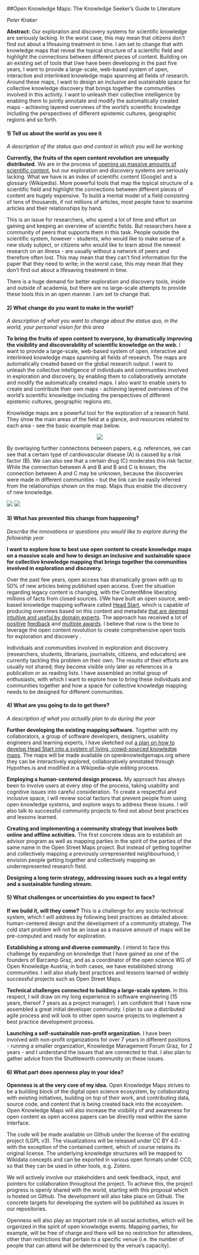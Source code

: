 ##Open Knowledge Maps: The Knowledge Seeker’s Guide to Literature

*Peter Kraker*

**Abstract:** Our exploration and discovery systems for scientific knowledge are seriously lacking. In the worst case, this may mean that citizens don’t find out about a lifesaving treatment in time. I am set to change that with knowledge maps that reveal the topical structure of a scientific field and highlight the connections between different pieces of content. Building on an existing set of tools that I/we have been developing in the past five years, I want to provide a large-scale, web-based system of open, interactive and interlinked knowledge maps spanning all fields of research. Around these maps, I want to design an inclusive and sustainable space for collective knowledge discovery that brings together the communities involved in this activity. I want to unleash their collective intelligence by enabling them to jointly annotate and modify the automatically created maps - achieving layered overviews of the world’s scientific knowledge including the perspectives of different epistemic cultures, geographic regions and so forth.

#### 1) Tell us about the world as you see it 
*A description of the status quo and context in which you will be working*

**Currently, the fruits of the open content revolution are unequally distributed.** We are in the process of [opening up massive amounts of scientific content](http://poeticeconomics.blogspot.co.at/2015/12/dramatic-growth-of-open-access-december.html), but our exploration and discovery systems are seriously lacking. What we have is an index of scientific content (Google) and a glossary (Wikipedia). More powerful tools that map the topical structure of a scientific field and highlight the connections between different pieces of content are hugely expensive. To build a mental model of a field consisting of tens of thousands, if not millions of articles, most people have to examine articles and their relationships by hand.

This is an issue for researchers, who spend a lot of time and effort on gaining and keeping an overview of scientific fields. But researchers have a community of peers that supports them in this task. People outside the scientific system, however - students, who would like to make sense of a new study subject, or citizens who would like to learn about the newest research on an illness - are usually without a network of peers and therefore often lost. This may mean that they can’t find information for the paper that they need to write; in the worst case, this may mean that they don’t find out about a lifesaving treatment in time.

There is a huge demand for better exploration and discovery tools, inside and outside of academia, but there are no large-scale attempts to provide these tools this in an open manner. I am set to change that.


#### 2) What change do you want to make in the world?
*A description of what you want to change about the status quo, in the world, your personal vision for this area*

**To bring the fruits of open content to everyone, by dramatically improving the visibility and discoverability of scientific knowledge on the web.** I want to provide a large-scale, web-based system of open, interactive and interlinked knowledge maps spanning all fields of research. The maps are automatically created based on the global research output. I want to unleash the collective intelligence of individuals and communities involved in exploration and discovery, by enabling them to collaboratively annotate and modify the automatically created maps. I also want to enable users to create and contribute their own maps - achieving layered overviews of the world’s scientific knowledge including the perspectives of different epistemic cultures, geographic regions etc.

Knowledge maps are a powerful tool for the exploration of a research field. They show the main areas of the field at a glance, and resources related to each area - see the basic example map below.

<p align="center">
<img src="km_example-1.png">
</p>

By overlaying further connections between papers, e.g. references, we can see that a certain type of cardiovascular disease (A) is caused by a risk factor (B). We can also see that a certain drug (C) moderates this risk factor. While the connection between A and B and B and C is known, the connection between A and C may be unknown, because the discoveries were made in different communities - but the link can be easily inferred from the relationships shown on the map. Maps thus enable the discovery of new knowledge.

![](km_example-2.png) ![](km_example-3.png)

#### 3) What has prevented this change from happening? 

*Describe the innovations or questions you would like to explore during the fellowship year*

**I want to explore how to best use open content to create knowledge maps on a massive scale and how to design an inclusive and sustainable space for collective knowledge mapping that brings together the communities involved in exploration and discovery.** 

Over the past few years, open access has dramatically grown with up to 50% of new articles being published open access. Even the situation regarding legacy content is changing, with the ContentMine liberating millions of facts from closed sources. I/We have built an open source, web-based knowledge mapping software called [Head Start](https://github.com/pkraker/Headstart), which is capable of producing overviews based on this content and metadata [that are deemed intuitive and useful by domain experts](http://arxiv.org/abs/1412.6462). The approach has received a lot of [positive](http://www.storybench.org/science-search-engine-visualizing-discovery-process/) [feedback](http://blogs.lse.ac.uk/impactofsocialsciences/2015/02/16/crowd-sourced-overview-visualizations-of-knowledge-domains/) and [multiple awards](http://www.know-center.tugraz.at/en/second-award-for-dissertation-of-peter-kraker/). I believe that now is the time to leverage the open content revolution to create comprehensive open tools for exploration and discovery .

Individuals and communities involved in exploration and discovery (researchers, students, librarians, journalists, citizens, and educators) are currently tackling this problem on their own. The results of their efforts are usually not shared; they become visible only later as references in a publication or as reading lists. I have assembled an initial group of enthusiasts, with which I want to explore how to bring these individuals and communities together and how a space for collective knowledge mapping needs to be designed for different communities.

#### 4) What are you going to do to get there? 

*A description of what you actually plan to do during the year*

**Further developing the existing mapping software.** Together with my collaborators, a group of software developers, designers, usability engineers and learning experts, I have sketched out [a plan on how to develop Head Start into a system of living, crowd-sourced knowledge maps](https://github.com/pkraker/open-discovery/blob/master/proposal.md). The maps will be made available on openknowledgemaps.org where they can be interactively explored, collaboratively annotated through Hypothes.is and modified in a Wikipedia-style editing process.

**Employing a human-centered design process.** My approach has always been to involve users at every step of the process, taking usability and cognitive issues into careful consideration. To create a respectful and inclusive space, I will review social factors that prevent people from using open knowledge systems, and explore ways to address these issues. I will also talk to successful community projects to find out about best practices and lessons learned.

**Creating and implementing a community strategy that involves both online and offline activities.** The first concrete ideas are to establish an advisor program as well as mapping parties in the spirit of the parties of the same name in the Open Street Maps project. But instead of getting together and collectively mapping a previously unrepresented neighbourhood, I envision people getting together and collectively mapping an underrepresented research field.

**Designing a long term strategy, addressing issues such as a legal entity and a sustainable funding stream.**
 

#### 5) What challenges or uncertainties do you expect to face?

**If we build it, will they come?** This is a challenge for any socio-technical system, which I will address by following best practices as detailed above: human-centered design and the development of a community strategy. The cold start problem will not be an issue as a massive amount of maps will be pre-computed and ready for exploration. 

**Establishing a strong and diverse community.** I intend to face this challenge by expanding on knowledge that I have gained as one of the founders of Barcamp Graz, and as a coordinator of the open science WG of Open Knowledge Austria; in both cases, we have established strong communities. I will also study best practices and lessons learned of widely successful projects such as Open Street Maps.

**Technical challenges connected to building a large-scale system.** In this respect, I will draw on my long experience in software engineering (15 years, thereof 7 years as a project manager). I am confident that I have now assembled a great initial developer community. I plan to use a distributed agile process and will look to other open source projects to implement a best practice development process.

**Launching a self-sustainable non-profit organization.** I have been involved with non-profit organizations for over 7 years in different positions - running a smaller organization, Knowledge Management Forum Graz, for 2 years - and I understand the issues that are connected to that. I also plan to gather advice from the Shuttleworth community on these issues.

#### 6) What part does openness play in your idea?

**Openness is at the very core of my idea.** Open Knowledge Maps strives to be a building block of the digital open science ecosystem, by collaborating with existing initiatives, building on top of their work, and contributing data, source code, and content that is being created back into the ecosystem. Open Knowledge Maps will also increase the visibility of and awareness for open content as open access papers can be directly read within the same interface.

The code will be made available on Github under the license of the existing project (LGPL v3). The visualizations will be released under CC BY 4.0 - with the exception of the contained content, which of course retains its original license. The underlying knowledge structures will be mapped to Wikidata concepts and can be exported in various open formats under CC0, so that they can be used in other tools, e.g. Zotero.

We will actively involve our stakeholders and seek feedback, input, and pointers for collaboration throughout the project. To achieve this, the project progress is openly shared with the world, starting with this proposal which is hosted on Github. The development will also take place on Github. The concrete targets for developing the system will be published as issues in our repositories.

Openness will also play an important role in all social activities, which will be organized in the spirit of open knowledge events. Mapping parties, for example, will be free of charge and there will be no restriction for attendees, other than restrictions that pertain to a specific venue (i.e. the number of people that can attend will be determined by the venue’s capacity).
